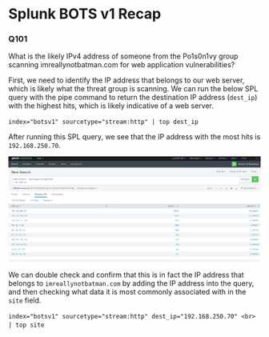 # Splunk BOTS v1 Recap

### Q101
What is the likely IPv4 address of someone from the Po1s0n1vy group scanning imreallynotbatman.com for web application vulnerabilities?

First, we need to identify the IP address that belongs to our web server, which is likely what the threat group is scanning. We can run the below SPL query with the pipe command to return the destination IP address (`dest_ip`) with the highest hits, which is likely indicative of a web server.

`
index="botsv1" sourcetype="stream:http"
| top dest_ip
`

After running this SPL query, we see that the IP address with the most hits is `192.168.250.70`.

![ss1](./botsv1/images/ss1.png)

We can double check and confirm that this is in fact the IP address that belongs to `imreallynotbatman.com` by adding the IP address into the query, and then checking what data it is most commonly associated with in the `site` field.

`
index="botsv1" sourcetype="stream:http" dest_ip="192.168.250.70" <br>
| top site
`